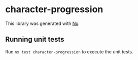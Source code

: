 # character-progression

This library was generated with [Nx](https://nx.dev).

## Running unit tests

Run `nx test character-progression` to execute the unit tests.
